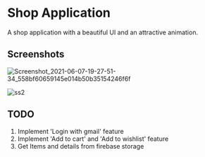 # Shop Application

A shop application with a beautiful UI and an attractive animation.

## Screenshots
![Screenshot_2021-06-07-19-27-51-34_558bf60659145e014b50b35154246f6f](https://user-images.githubusercontent.com/58231570/121030261-f3a41180-c7c6-11eb-9995-e1b8c08170cc.jpg)

![ss2](https://user-images.githubusercontent.com/58231570/139444957-db5645d8-918a-4771-b91d-8adcc955eec0.jpg)

## TODO
1. Implement 'Login with gmail' feature
2. Implement 'Add to cart' and 'Add to wishlist' feature
3. Get Items and details from firebase storage
